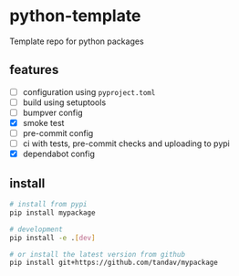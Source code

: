 # python-template
Template repo for python packages

## features
- [ ] configuration using `pyproject.toml`
- [ ] build using setuptools
- [ ] bumpver config
- [x] smoke test
- [ ] pre-commit config
- [ ] ci with tests, pre-commit checks and uploading to pypi
- [x] dependabot config

## install
```bash
# install from pypi
pip install mypackage

# development
pip install -e .[dev]

# or install the latest version from github
pip install git+https://github.com/tandav/mypackage
```
